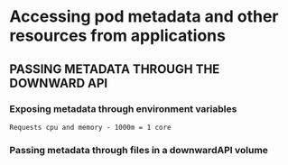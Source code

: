 # Accessing pod metadata and other resources from applications

## PASSING METADATA THROUGH THE DOWNWARD API

### Exposing metadata through environment variables
    
    Requests cpu and memory - 1000m = 1 core

### Passing metadata through files in a downwardAPI volume
